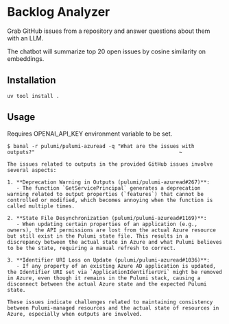 # Backlog Analyzer

Grab GitHub issues from a repository and answer questions about them with an LLM.

The chatbot will summarize top 20 open issues by cosine similarity on embeddings.

## Installation

``` shell
uv tool install .
```

## Usage

Requires OPENAI_API_KEY environment variable to be set.

```shell
$ banal -r pulumi/pulumi-azuread -q "What are the issues with outputs?"                                               ~

The issues related to outputs in the provided GitHub issues involve several aspects:

1. **Deprecation Warning in Outputs (pulumi/pulumi-azuread#267)**:
   - The function `GetServicePrincipal` generates a deprecation warning related to output properties (`features`) that cannot be controlled or modified, which becomes annoying when the function is called multiple times.

2. **State File Desynchronization (pulumi/pulumi-azuread#1169)**:
   - When updating certain properties of an application (e.g., owners), the API permissions are lost from the actual Azure resource but still exist in the Pulumi state file. This results in a discrepancy between the actual state in Azure and what Pulumi believes to be the state, requiring a manual refresh to correct.

3. **Identifier URI Loss on Update (pulumi/pulumi-azuread#1036)**:
   - If any property of an existing Azure AD application is updated, the Identifier URI set via `ApplicationIdentifierUri` might be removed in Azure, even though it remains in the Pulumi stack, causing a disconnect between the actual Azure state and the expected Pulumi state.

These issues indicate challenges related to maintaining consistency between Pulumi-managed resources and the actual state of resources in Azure, especially when outputs are involved.
```
